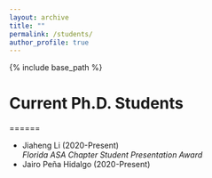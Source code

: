 ```yaml
--- 
layout: archive
title: ""
permalink: /students/
author_profile: true
---
```


{% include base_path %}


<h1>Current Ph.D. Students</h1>
======
<ul>
<li>
Jiaheng Li (2020-Present)<br>
<i>Florida ASA Chapter Student Presentation Award</i>
</li>
<li>
Jairo Pe&#241;a Hidalgo (2020-Present)
</li>
</ul>


